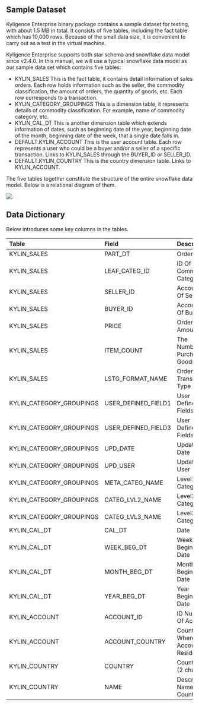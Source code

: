 ## Sample Dataset

Kyligence Enterprise binary package contains a sample dataset for testing, with about 1.5 MB in total. It consists of five tables, including the fact table which has 10,000 rows. Because of the small data size, it is convenient to carry out as a test in  the virtual machine.

Kyligence Enterprise supports both star schema and snowflake data model since v2.4.0. In this manual, we will use a typical snowflake data model as our sample data set which contains five tables:

* KYLIN\_SALES
  This is the fact table, it contains detail information of sales orders. Each row holds information such as the seller, the commodity classification, the amount of orders, the quantity of goods, etc. Each row corresponds to a transaction.
* KYLIN\_CATEGORY\_GROUPINGS
  This is a dimension table, it represents details of commodity classification. For example, name of commodity category, etc.
* KYLIN\_CAL\_DT
  This is another dimension table which extends information of dates, such as beginning date of the year, beginning date of the month, beginning date of the week, that a single date falls in.
* DEFAULT.KYLIN_ACCOUNT
  This is the user account table. Each row represents a user who could be a buyer and/or a seller of a specific transaction. Links to KYLIN\_SALES through the BUYER_ID or SELLER_ID.
* DEFAULT.KYLIN_COUNTRY
  This is the country dimension table. Links to KYLIN_ACCOUNT.

The five tables together constitute the structure of the entire snowflake data model. Below is a relational diagram of them.

![](images/dataset_1.png)

## Data Dictionary

Below introduces some key columns in the tables.

| Table                      | Field                 | Description                      |
| :------------------------- | :-------------------- | :------------------------------- |
| KYLIN\_SALES               | PART\_DT              | Order Date                       |
| KYLIN\_SALES               | LEAF\_CATEG\_ID       | ID Of Commodity Category         |
| KYLIN\_SALES               | SELLER\_ID            | Account ID Of Seller             |
| KYLIN\_SALES               | BUYER\_ID             | Account ID Of Buyer              |
| KYLIN\_SALES               | PRICE                 | Order Amount                     |
| KYLIN\_SALES               | ITEM\_COUNT           | The Number Of Purchased Goods    |
| KYLIN\_SALES               | LSTG\_FORMAT\_NAME    | Order Transaction Type           |
| KYLIN\_CATEGORY\_GROUPINGS | USER\_DEFINED\_FIELD1 | User Defined Fields 1            |
| KYLIN\_CATEGORY\_GROUPINGS | USER\_DEFINED\_FIELD3 | User Defined Fields 3            |
| KYLIN\_CATEGORY\_GROUPINGS | UPD\_DATE             | Update Date                      |
| KYLIN\_CATEGORY\_GROUPINGS | UPD\_USER             | Update User                      |
| KYLIN\_CATEGORY\_GROUPINGS | META\_CATEG\_NAME     | Level1 Category                  |
| KYLIN\_CATEGORY\_GROUPINGS | CATEG\_LVL2\_NAME     | Level2 Category                  |
| KYLIN\_CATEGORY\_GROUPINGS | CATEG\_LVL3\_NAME     | Level3 Category                  |
| KYLIN\_CAL\_DT             | CAL\_DT               | Date                             |
| KYLIN\_CAL\_DT             | WEEK\_BEG\_DT         | Week Beginning Date              |
| KYLIN\_CAL\_DT             | MONTH\_BEG\_DT        | Month Beginning Date             |
| KYLIN\_CAL\_DT             | YEAR\_BEG\_DT         | Year Beginning Date              |
| KYLIN\_ACCOUNT             | ACCOUNT\_ID           | ID Number Of Account             |
| KYLIN\_ACCOUNT             | ACCOUNT\_COUNTRY      | Country ID Where Account Resides |
| KYLIN\_COUNTRY             | COUNTRY               | Country ID   (2 chars)           |
| KYLIN\_COUNTRY             | NAME                  | Descriptive Name Of Country      |
